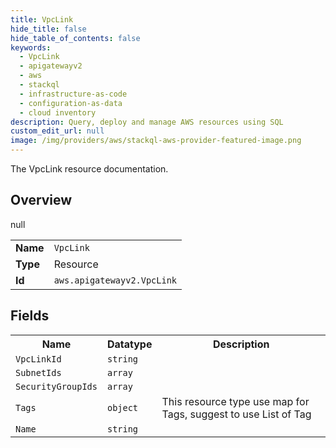 ```yaml
---
title: VpcLink
hide_title: false
hide_table_of_contents: false
keywords:
  - VpcLink
  - apigatewayv2
  - aws
  - stackql
  - infrastructure-as-code
  - configuration-as-data
  - cloud inventory
description: Query, deploy and manage AWS resources using SQL
custom_edit_url: null
image: /img/providers/aws/stackql-aws-provider-featured-image.png
---
```

The VpcLink resource documentation.

## Overview
<table><tbody>
<tr><td><b>Name</b></td><td><code>VpcLink</code></td></tr>
<tr><td><b>Type</b></td><td>Resource</td></tr>
null
<tr><td><b>Id</b></td><td><code>aws.apigatewayv2.VpcLink</code></td></tr>
</tbody></table>

## Fields
<table><tbody>
<tr><th>Name</th><th>Datatype</th><th>Description</th></tr>
<tr><td><code>VpcLinkId</code></td><td><code>string</code></td><td></td></tr><tr><td><code>SubnetIds</code></td><td><code>array</code></td><td></td></tr><tr><td><code>SecurityGroupIds</code></td><td><code>array</code></td><td></td></tr><tr><td><code>Tags</code></td><td><code>object</code></td><td>This resource type use map for Tags, suggest to use List of Tag</td></tr><tr><td><code>Name</code></td><td><code>string</code></td><td></td></tr>
</tbody></table>